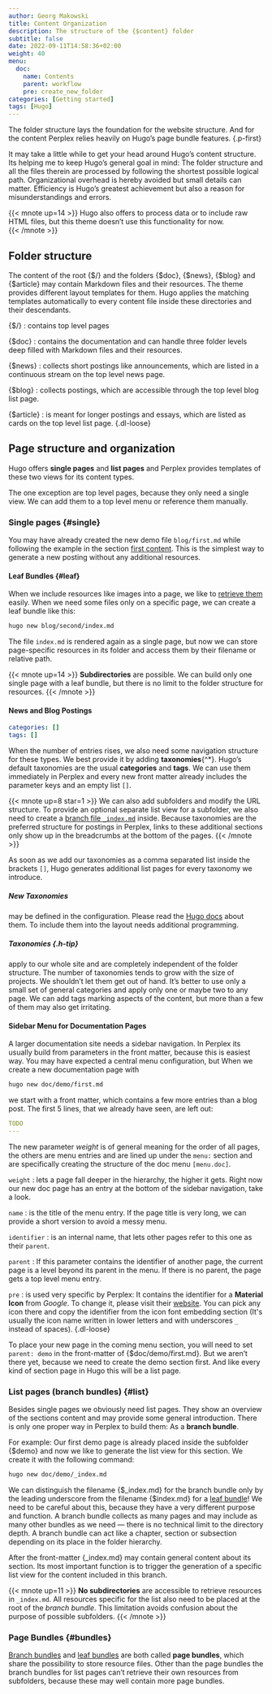 ```yaml
---
author: Georg Makowski
title: Content Organization
description: The structure of the {$content} folder
subtitle: false
date: 2022-09-11T14:58:36+02:00 
weight: 40
menu:
  doc:
    name: Contents
    parent: workflow
    pre: create_new_folder
categories: [Getting started]
tags: [Hugo]
---
```


The folder structure lays the foundation for the website structure. And for the content Perplex relies heavily on Hugo’s page bundle features.
{.p-first} <!--more-->

It may take a little while to get your head around Hugo’s content structure. Its helping me to keep Hugo’s general goal in mind: The folder structure and all the files therein are processed by following the shortest possible logical path. Organizational overhead is hereby avoided but small details can matter. Efficiency is Hugo’s greatest achievement but also a reason for misunderstandings and errors.

{{< mnote up=14 >}}
Hugo also offers to process data or to include raw HTML files, but this theme doesn’t use this functionality for now.  
{{< /mnote >}}

## Folder structure

The content of the root {$/} and the folders {$doc}, {$news}, {$blog} and {$article} may contain Markdown files and their resources. The theme provides different layout templates for them. Hugo applies the matching templates automatically to every content file inside these directories and their descendants.

{$/}
: contains top level pages

{$doc}
: contains the documentation and can handle three folder levels deep filled with Markdown files and their resources.

{$news}
: collects short postings like announcements, which are listed in a continuous stream on the top level news page.

{$blog}
: collects postings, which are accessible through the top level blog list page.

{$article}
: is meant for longer postings and essays, which are listed as cards on the top level list page.
{.dl-loose}

## Page structure and organization

Hugo offers **single pages** and **list pages** and Perplex provides templates of these two views for its content types.

The one exception are top level pages, because they only need a single view. We can add them to a top level menu or reference them manually.

### Single pages {#single}

You may have already created the new demo file `blog/first.md` while following the example in the section [first content](/doc/intro/workflow/local-server#first). This is the simplest way to generate a new posting without any additional resources.

#### Leaf Bundles {#leaf}

When we include resources like images into a page, we like to [retrieve them](#resources) easily. When we need some files only on a specific page, we can create a leaf bundle like this:

```sh {.left}
hugo new blog/second/index.md
```

The file `index.md` is rendered again as a single page, but now we can store page-specific resources in its folder and access them by their filename or relative path.

{{< mnote up=14 >}}
**Subdirectories** are possible. We can build only one single page with a leaf bundle, but there is no limit to the folder structure for resources.
{{< /mnote >}}

#### News and Blog Postings

```yaml {class="right" linenos=true linenostart=5 }
categories: []
tags: []
```

When the number of entries rises, we also need some navigation structure for these types. We best provide it by adding **taxonomies**{^\*}. Hugo’s default taxonomies are the usual **categories** and **tags**. We can use them immediately in Perplex and every new front matter already includes the parameter keys and an empty list `[]`.

{{< mnote up=8 star=1 >}}
We can also add subfolders and modify the URL structure. To provide an optional separate list view for a subfolder, we also need to create a [branch file `_index.md`](#list) inside. Because taxonomies are the preferred structure for postings in Perplex, links to these additional sections only show up in the breadcrumbs at the bottom of the pages.
{{< /mnote >}}

As soon as we add our taxonomies as a comma separated list inside the brackets `[]`, Hugo generates additional list pages for every taxonomy we introduce.

##### New Taxonomies

may be defined in the configuration. Please read the [Hugo docs](https://gohugo.io/content-management/taxonomies#configure-taxonomies) about them. To include them into the layout needs additional programming.

##### Taxonomies {.h-tip}

apply to our whole site and are completely independent of the folder structure. The number of taxonomies tends to grow with the size of projects. We shouldn’t let them get out of hand. It’s better to use only a small set of general categories and apply only one or maybe two to any page. We can add tags marking aspects of the content, but more than a few of them may also get irritating.

#### Sidebar Menu for Documentation Pages

A larger documentation site needs a sidebar navigation. In Perplex its usually build from parameters in the front matter, because this is easiest way. You may have expected a central menu configuration, but When we create a new documentation page with

```sh {.left}
hugo new doc/demo/first.md
```

we start with a front matter, which contains a few more entries than a blog post. The first 5 lines, that we already have seen, are left out:

```yaml {linenos=true linenostart=6 class=col-left}
TODO
---
```

The new parameter _weight_ is of general meaning for the order of all pages, the others are menu entries and are lined up under the `menu:` section and are specifically creating the structure of the doc menu `[menu.doc]`.

`weight`
: lets a page fall deeper in the hierarchy, the higher it gets. Right now our new doc page has an entry at the bottom of the sidebar navigation, take a look.

`name`
: is the title of the menu entry. If the page title is very long, we can provide a short version to avoid a messy menu.

`identifier`
: is an internal name, that lets other pages refer to this one as their `parent`.

`parent`
: If this parameter contains the identifier of another page, the current page is a level beyond its parent in the menu. If there is no parent, the page gets a top level menu entry.

`pre`
: is used very specific by Perplex: It contains the identifier for a **Material Icon** from _Google_. To change it, please visit their [website](http://fonts.google.com/icons). You can pick any icon there and copy the identifier from the icon font embedding section (It's usually the icon name written in lower letters and with underscores `_` instead of spaces).
{.dl-loose}

To place your new page in the coming menu section, you will need to set `parent: demo` in the front-matter of {$doc/demo/first.md}. But we aren’t there yet, because we need to create the demo section first. And like every kind of section page in Hugo this will be a list page.

### List pages (branch bundles) {#list}

Besides single pages we obviously need list pages. They show an overview of the sections content and may provide some general introduction. There is only one proper way in Perplex to build them: As a **branch bundle**.

For example: Our first demo page is already placed inside the subfolder {$demo} and now we like to generate the list view for this section. We create it with the following command:

```sh {.left}
hugo new doc/demo/_index.md
```

We can distinguish the filename {$\_index.md} for the branch bundle only by the leading underscore from the filename {$index.md} for a [leaf bundle](#leaf)! We need to be careful about this, because they have a very different purpose and function. A branch bundle collects as many pages and may include as many other bundles as we need — there is no technical limit to the directory depth. A branch bundle can act like a chapter, section or subsection depending on its place in the folder hierarchy.

After the front-matter {\_index.md} may contain general content about its section. Its most important function is to trigger the generation of a specific list view for the content included in this branch.

{{< mnote up=11 >}}
**No subdirectories** are accessible to retrieve resources in `_index.md`. All resources specific for the list also need to be placed at the root of the _branch bundle_. This limitation avoids confusion about the purpose of possible subfolders.
{{< /mnote >}}

### Page Bundles {#bundles}

[Branch bundles](#list) and [leaf bundles](#leaf) are both called **page bundles**, which share the possibility to store resource files. Other than the page bundles the branch bundles for list pages can’t retrieve their own resources from subfolders, because these may well contain more page bundles.

